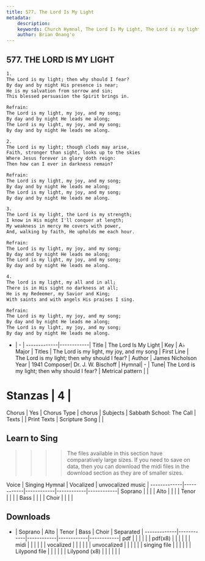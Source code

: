 ```yaml
---
title: 577. The Lord Is My Light
metadata:
    description: 
    keywords: Church Hymnal, The Lord Is My Light, The Lord is my light; then why should I fear?, The Lord is my light, my joy, and my song
    author: Brian Onang'o
---
```



## 577. THE LORD IS MY LIGHT

```txt
1.
The Lord is my light; then why should I fear? 
By day and by night His presence is near; 
He is my salvation from sorrow and sin; 
This blessed persuasion the Spirit brings in. 

Refrain:
The Lord is my light, my joy, and my song; 
By day and by night He leads me along; 
The Lord is my light, my joy, and my song; 
By day and by night He leads me along. 

2.
The Lord is my light; though clods may arise, 
Faith, stronger than sight, looks up to the skies 
Where Jesus forever in glory doth reign: 
Then how can I ever in darkness remain? 

Refrain:
The Lord is my light, my joy, and my song; 
By day and by night He leads me along; 
The Lord is my light, my joy, and my song; 
By day and by night He leads me along. 

3.
The Lord is my light, the Lord is my strength; 
I know in His might I'll conquer at length; 
My weakness in mercy He covers with power, 
And, walking by faith, He upholds me each hour. 

Refrain:
The Lord is my light, my joy, and my song; 
By day and by night He leads me along; 
The Lord is my light, my joy, and my song; 
By day and by night He leads me along. 

4.
The lord is my light, my all and in all; 
There is in His sight no darkness at all; 
He is my Redeemer, my Savior and King; 
With saints and with angels His praises I sing.

Refrain:
The Lord is my light, my joy, and my song; 
By day and by night He leads me along; 
The Lord is my light, my joy, and my song; 
By day and by night He leads me along. 

```

- |   -  |
-------------|------------|
Title | The Lord Is My Light |
Key | A♭ Major |
Titles | The Lord is my light, my joy, and my song |
First Line | The Lord is my light; then why should I fear? |
Author | James Nicholson
Year | 1941
Composer| Dr. J. W. Bischoff |
Hymnal|  - |
Tune| The Lord is my light; then why should I fear? |
Metrical pattern | |
# Stanzas | 4 |
Chorus | Yes |
Chorus Type | chorus |
Subjects | Sabbath School: The Call |
Texts |  |
Print Texts | 
Scripture Song |  |
  
## Learn to Sing

>>>> The files available in this section have comparatively large sizes. If you need to save on data, then you can download the midi files in the download section as they are of smaller sizes.

Voice |  Singing Hymnal | Vocalized | unvocalized music |
-------------|------------|------------|------------|------------|
Soprano | | | |
Alto | | | |
Tenor | | | |
Bass | | | |
Choir | | | |

## Downloads

- |  Soprano | Alto | Tenor | Bass | Choir | Separated |
-------------|------------|------------|------------|------------|
pdf | | | | | |
pdf(x8) | | | | | |
midi | | | | | |
vocalized | | | | | |
unvocalized | | | | | |
singing file | | | | | |
Lilypond file | | | | | |
Lilypond (x8) | | | | | |
  